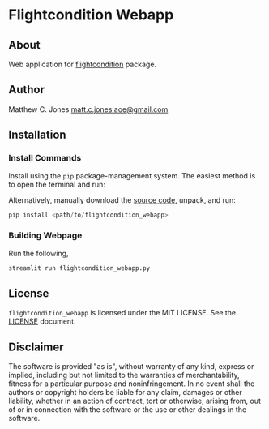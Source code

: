 # Flightcondition Webapp

## About

Web application for
[flightcondition](https://github.com/MattCJones/flightcondition) package.

## Author

Matthew C. Jones [matt.c.jones.aoe@gmail.com](matt.c.jones.aoe@gmail.com)

## Installation

### Install Commands

Install using the `pip` package-management system. The
easiest method is to open the terminal and run:

Alternatively, manually download the
[source code](https://github.com/MattCJones/flightcondition_webapp), unpack,
and run:

```python
pip install <path/to/flightcondition_webapp>
```

### Building Webpage
Run the following,

```bash
streamlit run flightcondition_webapp.py
```

## License

`flightcondition_webapp` is licensed under the MIT LICENSE. See the
[LICENSE](https://github.com/MattCJones/flightcondition_webapp/blob/main/LICENSE)
document.

## Disclaimer

The software is provided "as is", without warranty of any kind, express or
implied, including but not limited to the warranties of merchantability,
fitness for a particular purpose and noninfringement. In no event shall the
authors or copyright holders be liable for any claim, damages or other
liability, whether in an action of contract, tort or otherwise, arising from,
out of or in connection with the software or the use or other dealings in the
software.
